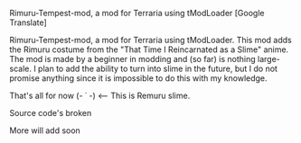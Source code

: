 
Rimuru-Tempest-mod, a mod for Terraria using tModLoader
[Google Translate]

Rimuru-Tempest-mod, a mod for Terraria using tModLoader.
This mod adds the Rimuru costume from the "That Time I Reincarnated as a Slime" anime.
The mod is made by a beginner in modding and (so far) is nothing large-scale.
I plan to add the ability to turn into slime in the future, but I do not promise anything since it is impossible to do this with my knowledge.

That's all for now (- ˙ -) <-- This is Remuru slime.

Source code's broken

More will add soon
